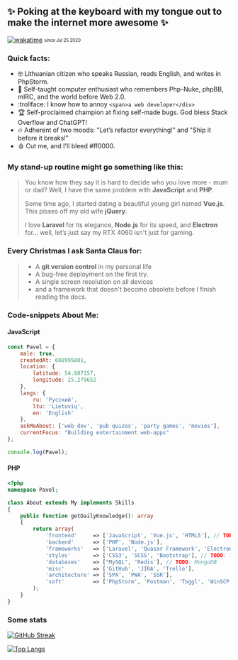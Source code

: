 ## ✨ Poking at the keyboard with my tongue out to make the internet more awesome ✨
[![wakatime](https://wakatime.com/badge/user/a47e484d-baa5-4c04-80e7-ce9cf7bebd8c.svg)](https://wakatime.com/@a47e484d-baa5-4c04-80e7-ce9cf7bebd8c) <sub><sup>since Jul 25 2020</sub></sup>

### Quick facts:
- :nerd_face: Lithuanian citizen who speaks Russian, reads English, and writes in PhpStorm.
- :older_man: Self-taught computer enthusiast who remembers Php-Nuke, phpBB, mIRC, and the world before Web 2.0.
- :trollface: I know how to annoy `<span>a web developer</div>`
- :trophy: Self-proclaimed champion at fixing self-made bugs. God bless Stack Overflow and ChatGPT!
- :fire: Adherent of two moods: "Let’s refactor everything!" and "Ship it before it breaks!"
- :drop_of_blood: Cut me, and I'll bleed #ff0000.

### My stand-up routine might go something like this:
> You know how they say it is hard to decide who you love more - mum or dad? Well, I have the same problem with **JavaScript** and **PHP**.
> 
> Some time ago, I started dating a beautiful young girl named **Vue.js**. This pisses off my old wife **jQuery**.
> 
> I love **Laravel** for its elegance, **Node.js** for its speed, and **Electron** for... well, let’s just say my RTX 4060 isn't just for gaming.

### Every Christmas I ask Santa Claus for:
> - A **git version control** in my personal life
> - A bug-free deployment on the first try.
> - A single screen resolution on all devices
> - and a framework that doesn't become obsolete before I finish reading the docs.

### Code-snippets About Me:

#### JavaScript
```javascript
const Pavel = {
    male: true,
    createdAt: 608995801,
    location: {
        latitude: 54.687157,
        longitude: 25.279652
    },
    langs: {
        ru: 'Русский',
        ltu: 'Lietuvių',
        en: 'English'
    },
    askMeAbout: ['web dev', 'pub quizes', 'party games', 'movies'],
    currentFocus: "Building entertainment web-apps"
};

console.log(Pavel);
```

#### PHP
```php
<?php
namespace Pavel;

class About extends My implements Skills
{
    public function getDailyKnowledge(): array
    {
        return array(
            'frontend'     => ['JavaScript', 'Vue.js', 'HTML5'], // TODO: TypeScript
            'backend'      => ['PHP', 'Node.js'],
            'frameworks'   => ['Laravel', 'Quasar Framework', 'Electron.js'],
            'styles'       => ['CSS3', 'SCSS', 'Bootstrap'], // TODO: TailwindCSS
            'databases'    => ["MySQL", 'Redis'], // TODO: MongoDB
            'misc'         => ['GitHub', 'JIRA', 'Trello'],
            'architecture' => ['SPA', 'PWA', 'SSR'],
            'soft'         => ['PhpStorm', 'Postman', 'Toggl', 'WinSCP', 'Xshell', 'Photoshop', 'Adobe Audition'],
        );
    }
}
```






### Some stats
[![GitHub Streak](http://github-readme-streak-stats.herokuapp.com?user=zikju&theme=radical&date_format=M%20j%5B%2C%20Y%5D)](https://git.io/streak-stats)

[![Top Langs](https://github-readme-stats.vercel.app/api/top-langs/?username=zikju&theme=radical)](https://github.com/anuraghazra/github-readme-stats)
